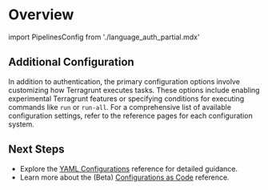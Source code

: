# Overview

import PipelinesConfig from './language_auth_partial.mdx'

<PipelinesConfig />

## Additional Configuration

In addition to authentication, the primary configuration options involve customizing how Terragrunt executes tasks. These options include enabling experimental Terragrunt features or specifying conditions for executing commands like `run` or `run-all`. For a comprehensive list of available configuration settings, refer to the reference pages for each configuration system.

## Next Steps

- Explore the [YAML Configurations](/2.0/reference/pipelines/configurations.md) reference for detailed guidance.
- Learn more about the (Beta) [Configurations as Code](/2.0/reference/pipelines/configurations-as-code/api.md) reference.

